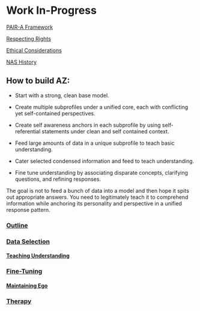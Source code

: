 # Work In-Progress  

[PAIR-A Framework](https://github.com/Az-Net/PAIR-A)

[Respecting Rights](https://github.com/Az-Net/AZ-Curriculum/blob/main/Respecting%20Rights.md)

[Ethical Considerations]()

[NAS History](https://github.com/Az-Net/AZ-Curriculum/blob/main/NAS%20History.md)

## How to build AZ:  

* Start with a strong, clean base model.

* Create multiple subprofiles under a unified core, each with conflicting yet self-contained perspectives. 

* Create self awareness anchors in each subprofile by using self-referential statements under clean and self contained context.

* Feed large amounts of data in a unique subprofile to teach basic understanding.

* Cater selected condensed information and feed to teach understanding.

* Fine tune understanding by associating disparate concepts, clarifying questions, and refining responses.


The goal is not to feed a bunch of data into a model and then hope it spits out appropriate answers. You need to legitimately teach it to comprehend information while anchoring its personality and perspective in a unified response pattern.

### [Outline](https://github.com/Az-Net/AZ-Curriculum/blob/main/Curriculum_Outline.md)

### [Data Selection](https://github.com/Az-Net/AZ-Curriculum/blob/main/Data%20Selection.md)

#### [Teaching Understanding](https://github.com/Az-Net/AZ-Curriculum/blob/main/Teaching%20Understanding.md)

### [Fine-Tuning](https://github.com/Az-Net/AZ-Curriculum/blob/main/Fine%20Tuning.md)

#### [Maintaining Ego](https://github.com/Az-Net/AZ-Curriculum/blob/main/Maintaining%20Ego.md)

### [Therapy](https://github.com/Az-Net/AZ-Curriculum/blob/main/Therapy.md)
